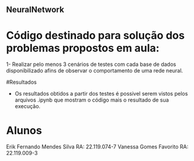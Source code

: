 ## NeuralNetwork

# Código destinado para solução dos problemas propostos em aula:

1- Realizar pelo menos 3 cenários de testes com cada base de dados disponibilizado afins de observar o comportamento de uma rede neural.

#Resultados

- Os resultados obtidos a partir dos testes é possivel serem vistos pelos arquivos .ipynb que mostram o código mais o resultado de sua execução.

# Alunos

Erik Fernando Mendes Silva RA: 22.119.074-7
Vanessa Gomes Favorito RA: 22.119.009-3
